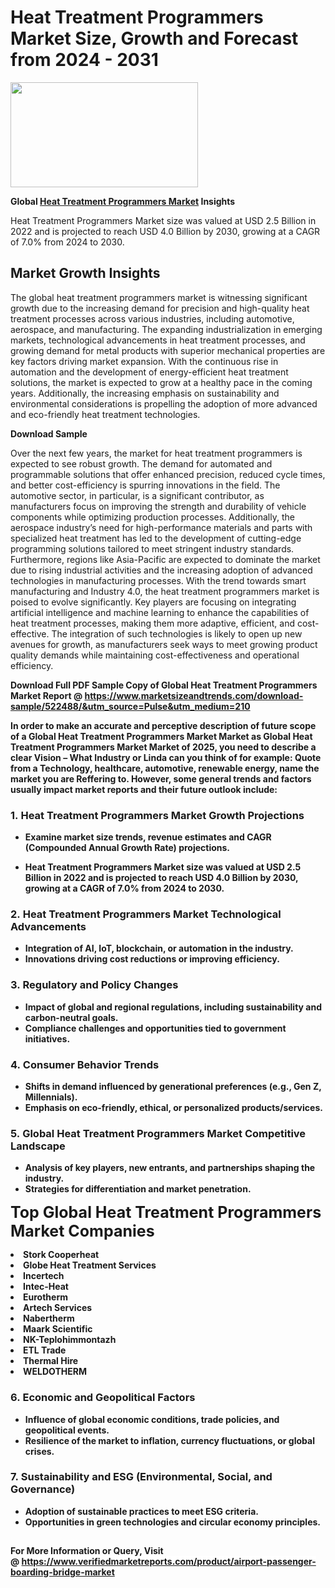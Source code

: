<H1>Heat Treatment Programmers Market Size, Growth and Forecast from 2024 - 2031</H1><img class="aligncenter size-medium wp-image-584254" src="https://thirdeyenews.in/wp-content/uploads/2024/09/Global-Market-Research-300x168.jpeg" alt="" width="300" height="168" /><p><strong>Global&nbsp;<a href="https://www.marketsizeandtrends.com/download-sample/522488/&amp;utm_source=Pulse&amp;utm_medium=210">Heat Treatment Programmers Market</a> Insights</strong></p><p>Heat Treatment Programmers Market size was valued at USD 2.5 Billion in 2022 and is projected to reach USD 4.0 Billion by 2030, growing at a CAGR of 7.0% from 2024 to 2030.</p><p><h2>Market Growth Insights</h2> <p>The global heat treatment programmers market is witnessing significant growth due to the increasing demand for precision and high-quality heat treatment processes across various industries, including automotive, aerospace, and manufacturing. The expanding industrialization in emerging markets, technological advancements in heat treatment processes, and growing demand for metal products with superior mechanical properties are key factors driving market expansion. With the continuous rise in automation and the development of energy-efficient heat treatment solutions, the market is expected to grow at a healthy pace in the coming years. Additionally, the increasing emphasis on sustainability and environmental considerations is propelling the adoption of more advanced and eco-friendly heat treatment technologies.</p> <p><strong>Download Sample</strong></p> <p>Over the next few years, the market for heat treatment programmers is expected to see robust growth. The demand for automated and programmable solutions that offer enhanced precision, reduced cycle times, and better cost-efficiency is spurring innovations in the field. The automotive sector, in particular, is a significant contributor, as manufacturers focus on improving the strength and durability of vehicle components while optimizing production processes. Additionally, the aerospace industry’s need for high-performance materials and parts with specialized heat treatment has led to the development of cutting-edge programming solutions tailored to meet stringent industry standards. Furthermore, regions like Asia-Pacific are expected to dominate the market due to rising industrial activities and the increasing adoption of advanced technologies in manufacturing processes. With the trend towards smart manufacturing and Industry 4.0, the heat treatment programmers market is poised to evolve significantly. Key players are focusing on integrating artificial intelligence and machine learning to enhance the capabilities of heat treatment processes, making them more adaptive, efficient, and cost-effective. The integration of such technologies is likely to open up new avenues for growth, as manufacturers seek ways to meet growing product quality demands while maintaining cost-effectiveness and operational efficiency. <p><strong></p><p><span class=""><strong>Download Full PDF Sample Copy of Global Heat Treatment Programmers Market Report</strong> @ <a href="https://www.marketsizeandtrends.com/download-sample/522488/&amp;utm_source=Pulse&amp;utm_medium=210" target="_blank">https://www.marketsizeandtrends.com/download-sample/522488/&amp;utm_source=Pulse&amp;utm_medium=210</a></span></p><p>In order to make an accurate and perceptive description of future scope of a Global&nbsp;Heat Treatment Programmers Market Market as Global&nbsp;Heat Treatment Programmers Market Market of 2025, you need to describe a clear Vision &ndash; What Industry or Linda can you think of for example: Quote from a Technology, healthcare, automotive, renewable energy, name the market you are Reffering to. However, some general trends and factors usually impact market reports and their future outlook include:</p><h3>1.&nbsp;<strong>Heat Treatment Programmers Market Growth Projections</strong></h3><ul><li>Examine market size trends, revenue estimates and CAGR (Compounded Annual Growth Rate) projections.</li><li><p>Heat Treatment Programmers Market size was valued at USD 2.5 Billion in 2022 and is projected to reach USD 4.0 Billion by 2030, growing at a CAGR of 7.0% from 2024 to 2030.</p></li></ul><h3>2.&nbsp;<strong>Heat Treatment Programmers Market Technological Advancements</strong></h3><ul><li>Integration of AI, IoT, blockchain, or automation in the industry.</li><li>Innovations driving cost reductions or improving efficiency.</li></ul><h3>3.&nbsp;<strong>Regulatory and Policy Changes</strong></h3><ul><li>Impact of global and regional regulations, including sustainability and carbon-neutral goals.</li><li>Compliance challenges and opportunities tied to government initiatives.</li></ul><h3>4.&nbsp;<strong>Consumer Behavior Trends</strong></h3><ul><li>Shifts in demand influenced by generational preferences (e.g., Gen Z, Millennials).</li><li>Emphasis on eco-friendly, ethical, or personalized products/services.</li></ul><h3>5.&nbsp;<strong>Global Heat Treatment Programmers Market Competitive Landscape</strong></h3><ul><li>Analysis of key players, new entrants, and partnerships shaping the industry.</li><li>Strategies for differentiation and market penetration.</li></ul><p data-pm-slice="1 1 []"><span style="color: inherit; font-family: inherit; font-size: 25px;">Top Global Heat Treatment Programmers Market Companies</span></p><div class="" data-test-id=""><p><li>Stork Cooperheat</li><li> Globe Heat Treatment Services</li><li> Incertech</li><li> Intec-Heat</li><li> Eurotherm</li><li> Artech Services</li><li> Nabertherm</li><li> Maark Scientific</li><li> NK-Teplohimmontazh</li><li> ETL Trade</li><li> Thermal Hire</li><li> WELDOTHERM</li></p></div><h3>6.&nbsp;<strong>Economic and Geopolitical Factors</strong></h3><ul><li>Influence of global economic conditions, trade policies, and geopolitical events.</li><li>Resilience of the market to inflation, currency fluctuations, or global crises.</li></ul><h3>7.&nbsp;<strong>Sustainability and ESG (Environmental, Social, and Governance)</strong></h3><ul><li>Adoption of sustainable practices to meet ESG criteria.</li><li>Opportunities in green technologies and circular economy principles.</li></ul><h2><strong style="font-size: 14px;">For More Information or Query, Visit @&nbsp;</strong><a style="background-color: #ffffff; font-size: 14px;" href="https://www.marketsizeandtrends.com/report/heat-treatment-programmers-market/" target="_blank">https://www.verifiedmarketreports.com/product/airport-passenger-boarding-bridge-market</a></h2>
